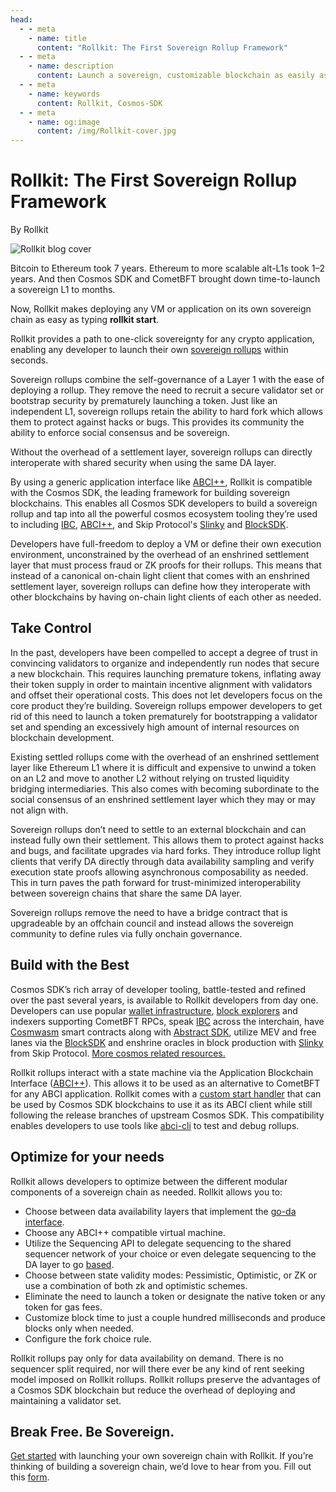 ```yaml
---
head:
  - - meta
    - name: title
      content: "Rollkit: The First Sovereign Rollup Framework"
  - - meta
    - name: description
      content: Launch a sovereign, customizable blockchain as easily as a smart contract
  - - meta
    - name: keywords
      content: Rollkit, Cosmos-SDK
  - - meta
    - name: og:image
      content: /img/Rollkit-cover.jpg
---
```


<script setup>
import Twitter from '../.vitepress/components/twitter.vue'
</script>

# Rollkit: The First Sovereign Rollup Framework

By Rollkit

![Rollkit blog cover](/img/Rollkit-cover.jpg)

Bitcoin to Ethereum took 7 years.  Ethereum to more scalable alt-L1s took 1–2 years. And then Cosmos SDK and CometBFT brought down time-to-launch a sovereign L1 to months.

Now, Rollkit makes deploying any VM or application on its own sovereign chain as easy as typing **rollkit start**.

<Twitter />

Rollkit provides a path to one-click sovereignty for any crypto application, enabling any developer to launch their own [sovereign rollups](https://blog.celestia.org/sovereign-rollup-chains/) within seconds.

Sovereign rollups combine the self-governance of a Layer 1 with the ease of deploying a rollup. They remove the need to recruit a secure validator set or bootstrap security by prematurely launching a token. Just like an independent L1, sovereign rollups retain the ability to hard fork which allows them to protect against hacks or bugs. This provides its community the ability to enforce social consensus and be sovereign.

Without the overhead of a settlement layer, sovereign rollups can directly interoperate with shared security when using the same DA layer.

By using a generic application interface like [ABCI++](https://docs.cometbft.com/v0.38/spec/abci/), Rollkit is compatible with the Cosmos SDK, the leading framework for building sovereign blockchains. This enables all Cosmos SDK developers to build a sovereign rollup and tap into all the powerful cosmos ecosystem tooling they’re used to including [IBC](https://www.ibcprotocol.dev/), [ABCI++](https://docs.cometbft.com/v0.38/spec/abci/), and Skip Protocol's [Slinky](https://docs.skip.money/slinky/overview/) and [BlockSDK](https://skip-protocol-docs.netlify.app/blocksdk/overview).

Developers have full-freedom to deploy a VM or define their own execution environment, unconstrained by the overhead of an enshrined settlement layer that must process fraud or ZK proofs for their rollups. This means that instead of a canonical on-chain light client that comes with an enshrined settlement layer, sovereign rollups can define how they interoperate with other blockchains by having on-chain light clients of each other as needed.


## Take Control
In the past, developers have been compelled to accept a degree of trust in convincing validators to organize and independently run nodes that secure a new blockchain. This requires launching premature tokens, inflating away their token supply in order to maintain incentive alignment with validators and offset their operational costs. This does not let developers focus on the core product they’re building. Sovereign rollups empower developers to get rid of this need to launch a token prematurely for bootstrapping a validator set and spending an excessively high amount of internal resources on blockchain development.

Existing settled rollups come with the overhead of an enshrined settlement layer like Ethereum L1 where it is difficult and expensive to unwind a token on an L2 and move to another L2 without relying on trusted liquidity bridging intermediaries. This also comes with becoming subordinate to the social consensus of an enshrined settlement layer which they may or may not align with.

Sovereign rollups don’t need to settle to an external blockchain and can instead fully own their settlement. This allows them to protect against hacks and bugs, and facilitate upgrades via hard forks. They introduce rollup light clients that verify DA directly through data availability sampling and verify execution state proofs allowing asynchronous composability as needed. This in turn paves the path forward for trust-minimized interoperability between sovereign chains that share the same DA layer. 

Sovereign rollups remove the need to have a bridge contract that is upgradeable by an offchain council and instead allows the sovereign community to define rules via fully onchain governance.

## Build with the Best

Cosmos SDK’s rich array of developer tooling, battle-tested and refined over the past several years, is available to Rollkit developers from day one. Developers can use popular [wallet infrastructure](https://cosmos.network/wallets/), [block explorers](https://cosmos.network/block-explorers/) and indexers supporting CometBFT RPCs, speak [IBC](https://www.ibcprotocol.dev/) across the interchain, have [Cosmwasm](https://cosmos.network/cosmwasm/) smart contracts along with [Abstract SDK](https://github.com/abstractsdk/abstract), utilize MEV and free lanes via the [BlockSDK](https://docs.skip.money/blocksdk/overview/) and enshrine oracles in block production with [Slinky](https://docs.skip.money/slinky/overview/) from Skip Protocol. [More cosmos related resources.](https://github.com/cosmos/awesome-cosmos)

Rollkit rollups interact with a state machine via the Application Blockchain Interface ([ABCI++](https://docs.cometbft.com/v0.38/spec/abci/)). This allows it to be used as an alternative to CometBFT for any ABCI application. Rollkit comes with a [custom start handler](https://github.com/rollkit/cosmos-sdk-starter) that can be used by Cosmos SDK blockchains to use it as its ABCI client while still following the release branches of upstream Cosmos SDK.  This compatibility enables developers to use tools like [abci-cli](https://docs.cometbft.com/v0.38/app-dev/abci-cli) to test and debug rollups.

## Optimize for your needs
Rollkit allows developers to optimize between the different modular components  of a sovereign chain as needed. Rollkit allows you to:
- Choose between data availability layers that implement the [go-da interface](https://github.com/rollkit/go-da).
- Choose any ABCI++ compatible virtual machine.
- Utilize the Sequencing API to delegate sequencing to the shared sequencer network of your choice or even delegate sequencing to the DA layer to go [based](https://ethresear.ch/t/based-rollups-superpowers-from-l1-sequencing/15016).
- Choose between state validity modes: Pessimistic, Optimistic, or ZK or use a combination of both zk and optimistic schemes. 
- Eliminate the need to launch a token or designate the native token or any token for gas fees. 
- Customize block time to just a couple hundred milliseconds and produce blocks only when needed.
- Configure the fork choice rule.

Rollkit rollups pay only for data availability on demand. There is no sequencer split required, nor will there ever be any kind of rent seeking model imposed on Rollkit rollups. Rollkit rollups preserve the advantages of a Cosmos SDK blockchain but reduce the overhead of deploying and maintaining a validator set.

## Break Free. Be Sovereign.

[Get started](https://rollkit.dev/tutorials/quick-start) with launching your own sovereign chain with Rollkit.
If you’re thinking of building a sovereign chain, we’d love to hear from you. Fill out this [form](https://forms.gle/yumLqipqr8weYmAb7).
